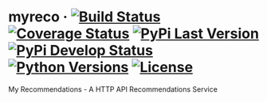 # myreco &middot; [![Build Status](https://travis-ci.org/dutradda/myreco.svg?branch=master)](https://travis-ci.org/dutradda/myreco) [![Coverage Status](https://coveralls.io/repos/github/dutradda/myreco/badge.svg?branch=master)](https://coveralls.io/github/dutradda/myreco?branch=master) [![PyPi Last Version](https://img.shields.io/pypi/v/myreco.svg)](https://pypi.python.org/pypi/myreco) [![PyPi Develop Status](https://img.shields.io/pypi/status/myreco.svg)](https://pypi.python.org/pypi/myreco) [![Python Versions](https://img.shields.io/pypi/pyversions/myreco.svg)](https://pypi.python.org/pypi/myreco) [![License](https://img.shields.io/pypi/l/myreco.svg)](https://github.com/dutradda/myreco/blob/master/LICENSE)

My Recommendations - A HTTP API Recommendations Service
